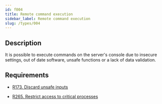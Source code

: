 ```yaml
---
id: f004
title: Remote command execution
sidebar_label: Remote command execution
slug: /types/004
---
```


## Description

It is possible to execute commands on the server's console due to insecure
settings, out of date software, unsafe functions or a lack of data validation.

## Requirements

- [R173. Discard unsafe inputs](https://fluidattacks.com/products/rules/list/173/)

- [R265. Restrict access to critical processes](https://fluidattacks.com/products/rules/list/265/)

